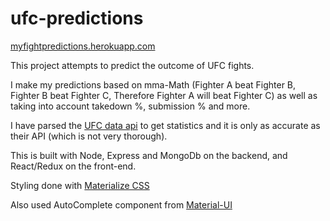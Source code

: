 # ufc-predictions

[myfightpredictions.herokuapp.com](http://myfightpredictions.herokuapp.com)

This project attempts to predict the outcome of UFC fights. 

I make my predictions based on mma-Math 
(Fighter A beat Fighter B, Fighter B beat Fighter C, Therefore Fighter A will beat Fighter C)
as well as taking into account takedown %, submission  % and more. 

I have parsed the [UFC data api](http://ufc-data-api.ufc.com/api/v3/iphone) to get statistics and it is only as accurate as their API (which is not very thorough).

This is built with Node, Express and MongoDb on the backend, and React/Redux on the front-end. 

Styling done with [Materialize CSS](http://materializecss.com/)

Also used AutoComplete component from [Material-UI](http://www.material-ui.com/)


